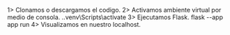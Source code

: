 1> Clonamos o descargamos el codigo.
2> Activamos ambiente virtual por medio de consola.
  .\.venv\Scripts\activate
3> Ejecutamos Flask.
  flask --app app run
4> Visualizamos en nuestro localhost.
